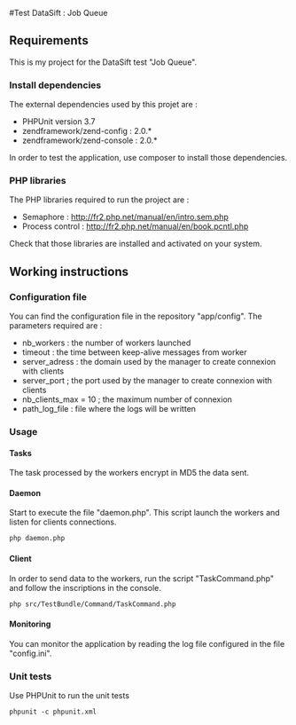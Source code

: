 #Test DataSift : Job Queue

## Requirements
This is my project for the DataSift test "Job Queue".

### Install dependencies
The external dependencies used by this projet are :
 * PHPUnit version 3.7
 * zendframework/zend-config : 2.0.*
 * zendframework/zend-console : 2.0.*

In order to test the application, use composer to install those dependencies.  

### PHP libraries
The PHP libraries required to run the project are :
 * Semaphore : http://fr2.php.net/manual/en/intro.sem.php
 * Process control : http://fr2.php.net/manual/en/book.pcntl.php

Check that those libraries are installed and activated on your system.


## Working instructions

### Configuration file
You can find the configuration file in the repository "app/config".
The parameters required are :
 * nb_workers : the number of workers launched 
 * timeout : the time between keep-alive messages from worker
 * server_adress : the domain used by the manager to create connexion with clients
 * server_port ; the port used by the manager to create connexion with clients
 * nb_clients_max = 10 ; the maximum number of connexion  
 * path_log_file : file where the logs will be written

### Usage
#### Tasks
The task processed by the workers encrypt in MD5 the data sent.

#### Daemon
Start to execute the file "daemon.php". This script launch the workers and listen for clients connections.
```html
php daemon.php
```

#### Client
In order to send data to the workers, run the script "TaskCommand.php" and follow the inscriptions in the console.
```html
php src/TestBundle/Command/TaskCommand.php
```

#### Monitoring
You can monitor the application by reading the log file configured in the file "config.ini".


### Unit tests
Use PHPUnit to run the unit tests
```html
phpunit -c phpunit.xml
```

